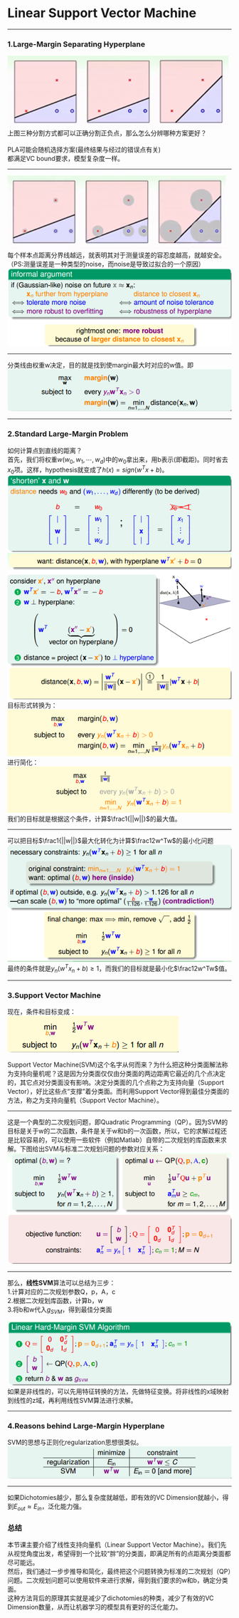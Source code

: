 # Linear Support Vector Machine

---

### 1.Large-Margin Separating Hyperplane
![3lines](https://github.com/makixi/MachineLearningNote/blob/master/MachineLearningTechniques/pic/1_3lines.png?raw=true)<br>
上图三种分割方式都可以正确分割正负点，那么怎么分辨哪种方案更好？<br>
<br>
PLA可能会随机选择方案(最终结果与经过的错误点有关)<br>
都满足VC bound要求，模型复杂度一样。<br>

***

![3answers](https://github.com/makixi/MachineLearningNote/blob/master/MachineLearningTechniques/pic/1_3answers.png?raw=true)<br>
每个样本点距离分界线越远，就表明其对于测量误差的容忍度越高，就越安全。（PS:测量误差是一种类型的noise，而noise是导致过拟合的一个原因）<br>
![bestline](https://github.com/makixi/MachineLearningNote/blob/master/MachineLearningTechniques/pic/1_bestline.png?raw=true)<br>

***
分类线由权重w决定，目的就是找到使margin最大时对应的w值。即<br>
![bestmargin](https://github.com/makixi/MachineLearningNote/blob/master/MachineLearningTechniques/pic/1_maxmargin.png?raw=true)<br>

---

### 2.Standard Large-Margin Problem
如何计算点到直线的距离？<br>
首先，我们将权重$w(w_0,w_1,\cdots,w_d)$中的$w_0$拿出来，用b表示(即截距)。同时省去$x_0$项。这样，hypothesis就变成了$h(x)=sign(w^Tx+b)$。<br>
![shorten_X_and_W](https://github.com/makixi/MachineLearningNote/blob/master/MachineLearningTechniques/pic/1_shortenXW.png?raw=true)<br>
![distances](https://github.com/makixi/MachineLearningNote/blob/master/MachineLearningTechniques/pic/1_distances.png?raw=true)<br>
目标形式转换为：<br>
![goaldistances](https://github.com/makixi/MachineLearningNote/blob/master/MachineLearningTechniques/pic/1_goaldistance.png?raw=true)<br>
进行简化：<br>
![simplygoal](https://github.com/makixi/MachineLearningNote/blob/master/MachineLearningTechniques/pic/1_simplygoal.png?raw=true)<br>
我们的目标就是根据这个条件，计算$\frac1{||w||}$的最大值。<br>

***

可以把目标$\frac1{||w||}$最大化转化为计算$\frac12w^Tw$的最小化问题<br>
![finalgoal](https://github.com/makixi/MachineLearningNote/blob/master/MachineLearningTechniques/pic/1_finalgoal.png?raw=true)<br>
最终的条件就是$y_n(w^Tx_n+b)\geq 1$，而我们的目标就是最小化$\frac12w^Tw$值。

---

### 3.Support Vector Machine 
现在，条件和目标变成：<br>
![3initgoal](https://github.com/makixi/MachineLearningNote/blob/master/MachineLearningTechniques/pic/1_3initgoal.png?raw=true)<br>

Support Vector Machine(SVM)这个名字从何而来？为什么把这种分类面解法称为支持向量机呢？这是因为分类面仅仅由分类面的两边距离它最近的几个点决定的，其它点对分类面没有影响。决定分类面的几个点称之为支持向量（Support Vector），好比这些点“支撑”着分类面。而利用Support Vector得到最佳分类面的方法，称之为支持向量机（Support Vector Machine）。<br>

***

这是一个典型的二次规划问题，即Quadratic Programming（QP）。因为SVM的目标是关于w的二次函数，条件是关于w和b的一次函数，所以，它的求解过程还是比较容易的，可以使用一些软件（例如Matlab）自带的二次规划的库函数来求解。下图给出SVM与标准二次规划问题的参数对应关系：<br>
![QP](https://github.com/makixi/MachineLearningNote/blob/master/MachineLearningTechniques/pic/1_QP.png?raw=true)<br>

***

那么，**线性SVM**算法可以总结为三步：<br>
1.计算对应的二次规划参数Q，p，A，c<br>
2.根据二次规划库函数，计算b，w<br>
3.将b和w代入$g_{SVM}$，得到最佳分类面<br>

![svmstep](https://github.com/makixi/MachineLearningNote/blob/master/MachineLearningTechniques/pic/1_svmstep.png?raw=true)<br>
如果是非线性的，可以先用特征转换的方法，先做特征变换。将非线性的x域映射到线性的z域，再利用线性SVM算法进行求解。

---


### 4.Reasons behind Large-Margin Hyperplane
SVM的思想与正则化regularization思想很类似。<br>
![svm_vs_regularization](https://github.com/makixi/MachineLearningNote/blob/master/MachineLearningTechniques/pic/1_svmregu.png?raw=true)<br>

***

如果Dichotomies越少，那么复杂度就越低，即有效的VC Dimension就越小，得到$E_{out}\approx E_{in}$，泛化能力强。

### 总结
本节课主要介绍了线性支持向量机（Linear Support Vector Machine）。我们先从视觉角度出发，希望得到一个比较“胖”的分类面，即满足所有的点距离分类面都尽可能远。<br>
然后，我们通过一步步推导和简化，最终把这个问题转换为标准的二次规划（QP）问题。二次规划问题可以使用软件来进行求解，得到我们要求的w和b，确定分类面。<br>
这种方法背后的原理其实就是减少了dichotomies的种类，减少了有效的VC Dimension数量，从而让机器学习的模型具有更好的泛化能力。